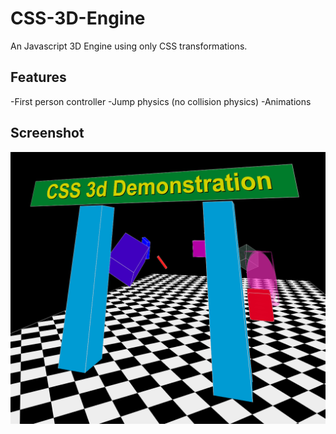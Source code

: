 # CSS-3D-Engine

An Javascript 3D Engine using only CSS transformations.

## Features
-First person controller
-Jump physics (no collision physics)
-Animations

## Screenshot

![Screenshot1](screenshot.png)
